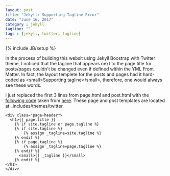 ```yaml
---
layout: post
title: "Jekyll: Supporting Tagline Error"
date: "June 16, 2017"
category : jekyll
tagline: ""
tags : [jekyll, twitter, tagline]
---
```

{% include JB/setup %}

In the process of building this websit using Jekyll Boostrap with Twitter theme, I noticed that the tagline that appears next to the page title for posts/pages couldn't be changed even if defined within the YML Front Matter. In fact, the layout templete for the posts and pages had it hard-coded as &lt;small&gt;Supporting tagline&lt;/small&gt;, therefore, one would always see these words.

I just replaced the first 3 lines from page.html and post.html with the [following code](https://github.com/bisaria/bisaria.github.com/blob/master/_posts/2017-06-16-Jekyll-Tagline-Error.md) taken from [here](https://github.com/bendtherules/theme-twitter/blob/37bcce0088296c588324cc7e95e41be32a19fe1d/_includes/themes/twitter/post.html). These page and post templates are located at _includes/themes/twitter.


```
<div class="page-header">
  <h1>{{ page.title }} 
	{% if site.tagline or page.tagline %}
	{% if site.tagline %}
		{% assign _tagline=site.tagline %}
	{% endif %}
	{% if page.tagline %}
		{% assign _tagline=page.tagline %}
	{% endif %}
      <small>{{ _tagline }}</small>
    {% endif %}
</h1>
</div>
```

